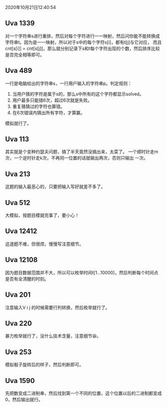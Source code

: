 2020年10月21日12:40:54

## Uva 1339
对一个字符串s进行重排，然后对每个字符进行一一映射，然后问你能不能转换成字符串t。因为是一一映射，所以对于s中的每个字符s[i]，都有t[j]与它对应，
而且cnt[s[i]] = cnt[s[j]]，那么就分别记录下s和t每个字符出现的个数，然后排序比较是否完全相等即可。

## Uva 489
一行是电脑给出的字符串s，一行用户输入的字符串p。判定规则：
1. 当用户猜的字符是属于s的，那么s中所有的这个字符都显示solved。
2. 用户最多只能错6次，超过6次就是失败。
3. 重复猜猜过的字符也算错。
4. 在6次错误内猜出所有字符，才算赢。

模拟就行了。

## Uva 113
其实就是个变种约瑟夫问题，搞了半天竟然没搞出来，太菜了。
一个顺时针走m次，一个逆时针走k次，不再同一位置的话就输出两次，否则只输出
一次。

## Uva 213
这题的输入最恶心的，只要把输入写好就差不多了。

## Uva 512
大模拟，按题目模就完事了，要小心！

## Uva 12412
这道题不难，但很烦，慢慢写注意细节。

## Uva 12108
因为题目数据范围并不大，所以可以枚举时间t[1...10000]，然后判断每个时间点是否有全清醒的时刻。

## Uva 201
注意输入V i j 的时候需要行列转换，然后枚举就行了。

## Uva 220
暴力枚举就行了，没什么技术含量，注意细节😆。

## Uva 253
模拟骰子旋转后的样子，然后判断即可。

## Uva 1590
先把数变成二进制串，然后找到第一个不同的位置，这个位置以后的二进制都变成0，然后输出就行。
